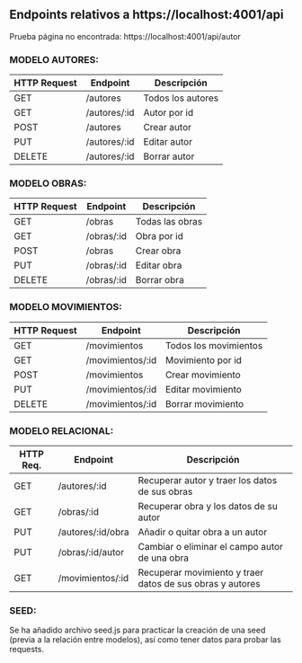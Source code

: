 ## Endpoints relativos a https://localhost:4001/api

Prueba página no encontrada: https://localhost:4001/api/autor

### MODELO AUTORES: 

| HTTP Request | Endpoint      | Descripción       |
|--------------|---------------|-------------------|
| GET          | /autores      | Todos los autores |
| GET          | /autores/:id  | Autor por id      |
| POST         | /autores      | Crear autor       |
| PUT          | /autores/:id  | Editar autor      |
| DELETE       | /autores/:id  | Borrar autor      |

### MODELO OBRAS: 

| HTTP Request | Endpoint    | Descripción     |
|--------------|-------------|-----------------|
| GET          | /obras      | Todas las obras |
| GET          | /obras/:id  | Obra por id     |
| POST         | /obras      | Crear obra      |
| PUT          | /obras/:id  | Editar obra     |
| DELETE       | /obras/:id  | Borrar obra     |

### MODELO MOVIMIENTOS: 

| HTTP Request | Endpoint          | Descripción           |
|--------------|-------------------|-----------------------|
| GET          | /movimientos      | Todos los movimientos |
| GET          | /movimientos/:id  | Movimiento por id     |
| POST         | /movimientos      | Crear movimiento      |
| PUT          | /movimientos/:id  | Editar movimiento     |
| DELETE       | /movimientos/:id  | Borrar movimiento     |
 
### MODELO RELACIONAL:

| HTTP Req. | Endpoint          | Descripción                                               |
|-----------|-------------------|-----------------------------------------------------------|
| GET       | /autores/:id      | Recuperar autor y traer los datos de sus obras            |
| GET       | /obras/:id        | Recuperar obra y los datos de su autor                    |
| PUT       | /autores/:id/obra | Añadir o quitar obra a un autor                           |
| PUT       | /obras/:id/autor  | Cambiar o eliminar el campo autor de una obra             |
| GET       | /movimientos/:id  | Recuperar movimiento y traer datos de sus obras y autores |


### SEED:
Se ha añadido archivo seed.js para practicar la creación de una seed (previa a la relación entre modelos), así como tener datos para probar las requests. 
